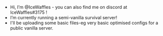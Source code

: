 - Hi, I’m @IceWaffles - you can also find me on discord at IceWaffles#3175 !
- I’m currently running a semi-vanilla survival server!
- I'll be uploading some basic files-eg very basic optimised configs for a public vanilla server.
